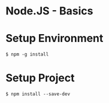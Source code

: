 
# Node.JS - Basics

# Setup Environment
```
$ npm -g install 

```


# Setup Project

```
$ npm install --save-dev
```
